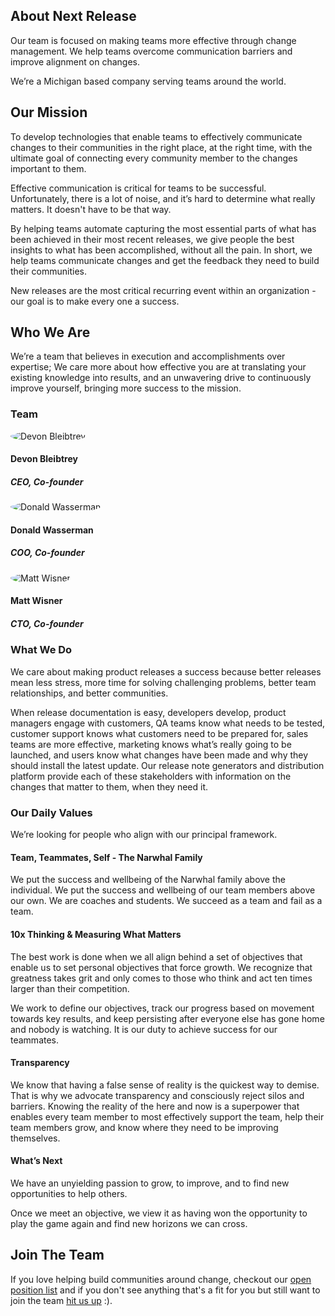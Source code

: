 ## About Next Release

Our team is focused on making teams more effective
through change management. We help teams overcome communication
barriers and improve alignment on changes.

We’re a Michigan based company serving teams around the world.

## Our Mission

To develop technologies that enable teams to effectively communicate changes
to their communities in the right place, at the right time, with the
ultimate goal of connecting every community member to the changes important to them.

Effective communication is critical for teams
to be successful. Unfortunately, there is a lot of noise, and it’s
hard to determine what really matters. It doesn't have to be that way.

By helping teams automate capturing the most essential parts of
what has been achieved in their most recent releases, we give
people the best insights to what has been accomplished, without all the pain.
In short, we help teams communicate
changes and get the feedback they need to build their communities.

New releases are the most critical recurring event within an
organization - our goal is to make every one a success.

## Who We Are

We’re a team that believes in execution and accomplishments over expertise;
We care more about how effective you are at translating your existing knowledge
into results, and an unwavering drive to continuously improve yourself, bringing
more success to the mission.

### Team

<div class="flex">
    <div class="w-1/4 mr-12">
        <img style="border-radius: 50%;" alt="Devon Bleibtrey" src="https://next-release-public-assets.s3.us-east-2.amazonaws.com/team/300x300/devon.png">
        <h4 class='text-center'>Devon Bleibtrey</h4>
        <h5 class='text-center'>CEO, Co-founder</h5>
    </div>
    <div class="w-1/4 mr-12">
        <img style="border-radius: 50%;" alt="Donald Wasserman" src="https://next-release-public-assets.s3.us-east-2.amazonaws.com/team/300x300/donald_profile_pic.jpeg">
        <h4 class='text-center'>Donald Wasserman</h4>
        <h5 class='text-center'>COO, Co-founder</h5>
    </div>
    <div class="w-1/4 mr-12">
        <img style="border-radius: 50%;" alt="Matt Wisner" src="https://next-release-public-assets.s3.us-east-2.amazonaws.com/team/300x300/matt_profile.jpeg">
        <h4 class='text-center'>Matt Wisner</h4>
        <h5 class='text-center'>CTO, Co-founder</h5>
    </div>
</div>

### What We Do

We care about making product releases a success because better releases mean
less stress, more time for solving challenging problems, better team relationships,
and better communities.

When release documentation is easy, developers develop, product managers engage
with customers, QA teams know what needs to be tested, customer support knows
what customers need to be prepared for, sales teams are more effective, marketing
knows what’s really going to be launched, and users know what changes have been made
and why they should install the latest update. Our release note generators and
distribution platform provide each of these stakeholders with information on the changes
that matter to them, when they need it.

### Our Daily Values

We’re looking for people who align with our principal framework.

#### Team, Teammates, Self - The Narwhal Family

We put the success and wellbeing of the Narwhal family above the individual. We put the
success and wellbeing of our team members above our own. We are coaches and students.
We succeed as a team and fail as a team.

#### 10x Thinking & Measuring What Matters

The best work is done when we all align behind a set of objectives that enable
us to set personal objectives that force growth. We recognize that greatness
takes grit and only comes to those who think and act ten times larger than their
competition.

We work to define our objectives, track our progress based on movement towards
key results, and keep persisting after everyone else has gone home and nobody
is watching. It is our duty to achieve success for our teammates.

#### Transparency

We know that having a false sense of reality is the quickest way to demise. That
is why we advocate transparency and consciously reject silos and barriers. Knowing
the reality of the here and now is a superpower that enables every team member to
most effectively support the team, help their team members grow, and know where
they need to be improving themselves.

#### What’s Next

We have an unyielding passion to grow, to improve, and to find new opportunities
to help others.

Once we meet an objective, we view it as having won the opportunity to play the
game again and find new horizons we can cross.

## Join The Team

If you love helping build communities around change, checkout our [open position list](/hiring)
and if you don't see anything that's a fit for you but still want to join the team
[hit us up](mailto:hello@nextrelease.io) :).
